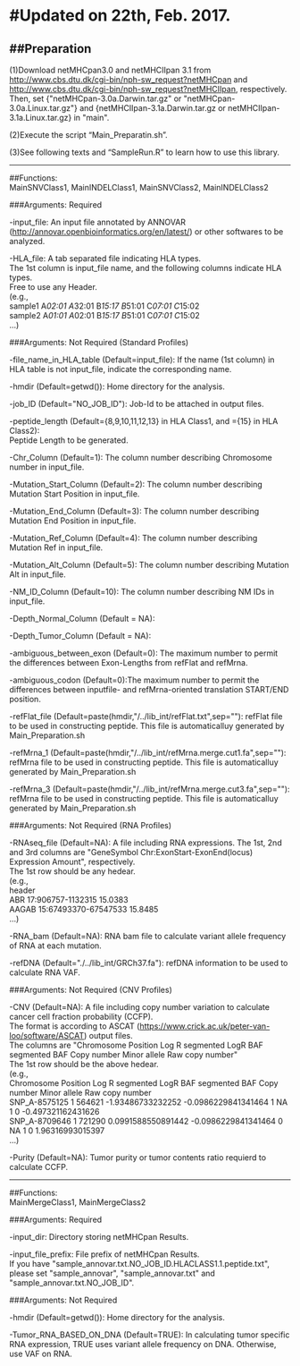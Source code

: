 #Updated on 22th, Feb. 2017. 
==============================
##Preparation
------------------------------
(1)Download netMHCpan3.0 and netMHCIIpan 3.1 from http://www.cbs.dtu.dk/cgi-bin/nph-sw_request?netMHCpan and http://www.cbs.dtu.dk/cgi-bin/nph-sw_request?netMHCIIpan, respectively. 
Then, set {"netMHCpan-3.0a.Darwin.tar.gz" or "netMHCpan-3.0a.Linux.tar.gz"} and {netMHCIIpan-3.1a.Darwin.tar.gz or netMHCIIpan-3.1a.Linux.tar.gz} in "main". 

(2)Execute the script “Main_Preparatin.sh”. 

(3)See following texts and “SampleRun.R” to learn how to use this library. 

------------------------------
##Functions:  
MainSNVClass1, MainINDELClass1, MainSNVClass2, MainINDELClass2

###Arguments: Required
 
 -input_file: An input file annotated by ANNOVAR (http://annovar.openbioinformatics.org/en/latest/) or other softwares to be analyzed. 

 -HLA_file: A tab separated file indicating HLA types.  
 	The 1st column is input_file name, and the following columns indicate HLA types.   
	Free to use any Header.   
 	(e.g.,   
	 sample1	A*02:01	A*32:01	B*15:17	B*51:01	C*07:01	C*15:02  
	 sample2	A*01:01	A*02:01	B*15:17	B*51:01	C*07:01	C*15:02  
	 ...)  
	 
###Arguments: Not Required (Standard Profiles)
 
 -file_name_in_HLA_table (Default=input_file): If the name (1st column) in HLA table is not input_file, indicate the corresponding name. 

 -hmdir (Default=getwd()): Home directory for the analysis. 

 -job_ID (Default="NO_JOB_ID"): Job-Id to be attached in output files. 

 -peptide_length (Default={8,9,10,11,12,13} in HLA Class1, and ={15} in HLA Class2):  
 Peptide Length to be generated. 
 
 -Chr_Column (Default=1): The column number describing Chromosome number in input_file. 
 
 -Mutation_Start_Column (Default=2): The column number describing Mutation Start Position in input_file. 
 
 -Mutation_End_Column (Default=3): The column number describing Mutation End Position in input_file. 
 
 -Mutation_Ref_Column (Default=4): The column number describing Mutation Ref in input_file. 
 
 -Mutation_Alt_Column (Default=5): The column number describing Mutation Alt in input_file. 
 
 -NM_ID_Column (Default=10): The column number describing NM IDs in input_file. 
  
 -Depth_Normal_Column (Default = NA): 
 
 -Depth_Tumor_Column (Default = NA): 

 -ambiguous_between_exon (Default=0): The maximum number to permit the differences between Exon-Lengths from refFlat and refMrna. 
 
 -ambiguous_codon (Default=0):The maximum number to permit the differences between inputfile- and refMrna-oriented translation START/END position. 

 -refFlat_file (Default=paste(hmdir,"/../lib_int/refFlat.txt",sep=""): refFlat file to be used in constructing peptide. This file is automaticalluy generated by Main_Preparation.sh
 
 -refMrna_1 (Default=paste(hmdir,"/../lib_int/refMrna.merge.cut1.fa",sep=""): refMrna file to be used in constructing peptide. This file is automaticalluy generated by Main_Preparation.sh
 
 -refMrna_3 (Default=paste(hmdir,"/../lib_int/refMrna.merge.cut3.fa",sep=""): refMrna file to be used in constructing peptide. This file is automaticalluy generated by Main_Preparation.sh

###Arguments: Not Required (RNA Profiles)
 
 -RNAseq_file (Default=NA): A file including RNA expressions. 
 	The 1st, 2nd and 3rd columns are "GeneSymbol	Chr:ExonStart-ExonEnd(locus)	Expression Amount", respectively.  
 	The 1st row should be any hedear.  
	(e.g.,  
	 header  
	 ABR	17:906757-1132315	15.0383  
	 AAGAB	15:67493370-67547533	15.8485  
	 ...)

 -RNA_bam (Default=NA): RNA bam file to calculate variant allele frequency of RNA at each mutation. 
 
 -refDNA (Default="./../lib_int/GRCh37.fa"): refDNA information to be used to calculate RNA VAF. 
 
###Arguments: Not Required (CNV Profiles)
  
  -CNV (Default=NA): A file including copy number variation to calculate cancer cell fraction probability (CCFP).  
 	The format is according to ASCAT (https://www.crick.ac.uk/peter-van-loo/software/ASCAT) output files.  
 	The columns are "Chromosome	Position	Log R	segmented LogR	BAF	segmented BAF	Copy number	Minor allele	Raw copy number"  
 	The 1st row should be the above hedear.  
	(e.g.,  
	Chromosome	Position	Log R	segmented LogR	BAF	segmented BAF	Copy number	Minor allele	Raw copy number  
	SNP_A-8575125	1	564621	-1.93486733232252	-0.0986229841341464	1	NA	1	0	-0.497321162431626  
	SNP_A-8709646	1	721290	0.0991588550891442	-0.0986229841341464	0	NA	1	0	1.96316993015397  
	...)  
 
 -Purity (Default=NA): Tumor purity or tumor contents ratio requierd to calculate CCFP. 
  
------------------------------
##Functions:  
MainMergeClass1, MainMergeClass2

###Arguments: Required

 -input_dir: Directory storing netMHCpan Results.
 
 -input_file_prefix: File prefix of netMHCpan Results.  
  If you have "sample_annovar.txt.NO_JOB_ID.HLACLASS1.1.peptide.txt", please set "sample_annovar", "sample_annovar.txt" and "sample_annovar.txt.NO_JOB_ID". 

###Arguments: Not Required
 
 -hmdir (Default=getwd()): Home directory for the analysis. 

 -Tumor_RNA_BASED_ON_DNA (Default=TRUE): In calculating tumor specific RNA expression, TRUE uses variant allele frequency on DNA. Otherwise, use VAF on RNA. 
